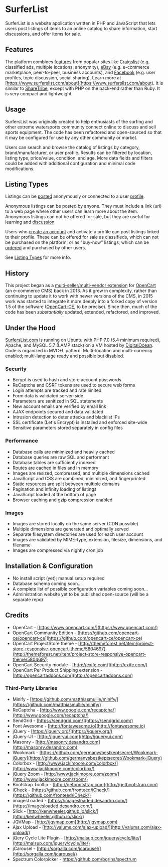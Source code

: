 # SurferList

SurferList is a website application written in PHP and JavaScript that lets users post listings of items to an online catalog to share information, start discussions, and offer items for sale.

## Features

The platform combines [features](https://www.surferslist.com/features) from popular sites like [Craigslist](https://www.craigslist.org/) (e.g. classified ads, multiple locations, anonymity), [eBay](https://www.craigslist.org/) (e.g. e-commerce marketplace, peer-to-peer, business accounts), and [Facebook](https://www.facebook.com/) (e.g. user profiles, topic discussion, social sharing).  Learn more at [https://www.surferslist.com/about](https://www.surferslist.com/about).  It is similar to [ShareTribe](https://github.com/sharetribe/sharetribe), except with PHP on the back-end rather than Ruby.  It is very compact and lightweight.

## Usage

SurfersList was originally created to help enthusiasts of the surfing and other extreme watersports community connect online to discuss and sell sports equipment.  The code has been refactored and open-sourced so that it may be configured for use by any other community or market.

Users can search and browse the catalog of listings by category, brand/manufacturer, or user profile.  Results can be filtered by location, listing type, price/value, condition, and age.  More data fields and filters could be added with additional configuration and minimal code modifications.

## Listing Types

Listings can be [posted](https://www.surferslist.com/post) anonymously or connected to a user [profile](https://www.surferslist.com/about-profiles).

Anonymous listings can be posted by anyone.  They must include a link (url) to a web page where other users can learn more about the item.  Anonymous listings can not be offered for sale, but they are useful for learning and [discussion](https://www.surferslist.com/discuss).  

Users who [create an account](https://www.surferslist.com/join) and activate a profile can post listings linked to their profile.  These can be offered for sale as classifieds, which can not be purchased on the platform; or as "buy-now" listings, which can be [ordered](https://www.surferslist.com/order) and purchased by other users.

See [Listing Types](https://www.surferslist.com/about-listings#listing-types) for more info.

## History

This project began as a [multi-seller/multi-vendor extension](https://github.com/garudacrafts/opencart-customer-product-manager) for [OpenCart](https://github.com/opencart/opencart) (an e-commerce CMS) back in 2013.  As it grew in complexity, rather than continuing to update it to work with newer versions of the CMS, in 2015 work was started to integrate it more deeply into a forked copy of version 1.5 of the software ([OpenCart-CE](https://github.com/opencart-ce/opencart-ce), to be precise).  Since then, much of the code has been *substantially* updated, extended, refactored, and improved.

## Under the Hood

[SurfersList.com](https://www.surferslist.com/) is running on Ubuntu with PHP 7.0 (5.4 minimum required), Apache, and MySQL 5.7 (LAMP stack) on a VM hosted by [DigitalOcean](https://www.digitalocean.com/).  Code is organized in MVC+L pattern.  Multi-location and multi-currency enabled; multi-language ready and possible but disabled.

### Security

* Bcrypt is used to hash and store account passwords
* ReCaptcha and CSRF tokens are used to secure web forms
* Login attempts are tracked and rate limited
* Form data is validated server-side
* Parameters are sanitized in SQL statements
* New account emails are verified by email link
* AJAX endpoints secured and data validated
* Intrusion detection to deter attacks and blacklist IPs
* SSL certificate (Let's Encrypt) is installed and enforced site-wide
* Sensitive parameters stored separately in config files

### Performance

* Database calls are minimized and heavily cached
* Database queries are raw SQL and performant
* Database tables are sufficiently indexed
* Routes are cached in files and in memory
* Images are resized, compressed, and multiple dimensions cached
* JavaScript and CSS are combined, minimized, and fingerprinted
* Static resources are split between multiple domains
* Pagination and infinity loading of listings
* JavaScript loaded at the bottom of page
* Browser caching and gzip compression enabled

### Images

* Images are stored locally on the same server (CDN possible)
* Multiple dimensions are generated and optimally served
* Separate filesystem directories are used for each user account
* Images are validated by MIME-type, extension, filesize, dimensions, and filename
* Images are compressed via nightly cron job

## Installation & Configuration

* No install script (yet); manual setup required
* Database schema coming soon...
* A complete list of possible configuration variables coming soon...
* Administration website yet to be published open-source (will be a separate repo)

## Credits

* OpenCart - [https://www.opencart.com/](https://www.opencart.com/)
* OpenCart Community Edition - [https://github.com/opencart-ce/opencart-ce](https://github.com/opencart-ce/opencart-ce)
* OpenCart ProjectStore theme - [http://themeforest.net/item/project-store-responsive-opencart-theme/5804697](http://themeforest.net/item/project-store-responsive-opencart-theme/5804697)
* OpenCart Security module - [http://exife.com/](http://exife.com/)
* OpenCart Per Product Shipping extension - [http://opencartaddons.com](http://opencartaddons.com)

### Third-Party Libraries

* Minify - [https://github.com/matthiasmullie/minify/](https://github.com/matthiasmullie/minify/)
* ReCaptcha - [http://www.google.com/recaptcha/](http://www.google.com/recaptcha/)
* SendGrid - [https://sendgrid.com/](https://sendgrid.com/)
* Font Awesome - [http://fontawesome.io](http://fontawesome.io)
* jQuery - [https://jquery.org/](https://jquery.org/)
* jQuery-UI - [http://jqueryui.com](http://jqueryui.com)
* Masonry - [http://masonry.desandro.com](http://masonry.desandro.com)
* Wookmark - [https://github.com/germanysbestkeptsecret/Wookmark-jQuery](https://github.com/germanysbestkeptsecret/Wookmark-jQuery)
* Colorbox - [http://www.jacklmoore.com/colorbox/](http://www.jacklmoore.com/colorbox/)
* jQuery Zoom - [http://www.jacklmoore.com/zoom/](http://www.jacklmoore.com/zoom/)
* Bootstrap Tooltip - [http://getbootstrap.com](http://getbootstrap.com)
* iCheck - [https://github.com/fronteed/iCheck/](https://github.com/fronteed/iCheck/)
* imagesLoaded - [https://imagesloaded.desandro.com/](https://imagesloaded.desandro.com/)
* Slick - [http://kenwheeler.github.io/slick/](http://kenwheeler.github.io/slick/)
* JQVMap - [http://jqvmap.com](http://jqvmap.com)
* Ajax Upload - [http://valums.com/ajax-upload/](http://valums.com/ajax-upload/)
* jQery Cycle Lite Plugin - [http://malsup.com/jquery/cycle/lite/](http://malsup.com/jquery/cycle/lite/)
* jCarousel - [http://sorgalla.com/jcarousel/](http://sorgalla.com/jcarousel/)
* Spectrum Colorpicker - https://github.com/bgrins/spectrum
